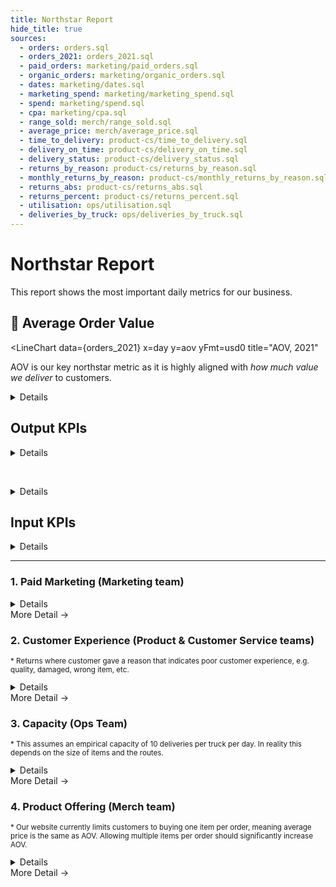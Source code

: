 ```yaml
---
title: Northstar Report
hide_title: true
sources:
  - orders: orders.sql
  - orders_2021: orders_2021.sql
  - paid_orders: marketing/paid_orders.sql
  - organic_orders: marketing/organic_orders.sql
  - dates: marketing/dates.sql
  - marketing_spend: marketing/marketing_spend.sql
  - spend: marketing/spend.sql
  - cpa: marketing/cpa.sql
  - range_sold: merch/range_sold.sql
  - average_price: merch/average_price.sql
  - time_to_delivery: product-cs/time_to_delivery.sql
  - delivery_on_time: product-cs/delivery_on_time.sql
  - delivery_status: product-cs/delivery_status.sql
  - returns_by_reason: product-cs/returns_by_reason.sql
  - monthly_returns_by_reason: product-cs/monthly_returns_by_reason.sql
  - returns_abs: product-cs/returns_abs.sql
  - returns_percent: product-cs/returns_percent.sql
  - utilisation: ops/utilisation.sql
  - deliveries_by_truck: ops/deliveries_by_truck.sql
---
```


<script>
  import Mermaid from '../components/Mermaid.svelte';
  import GithubStarCount from '../components/GithubStarCount.svelte';
</script>

# Northstar Report 


This report shows the most important daily metrics for our business.


## 🌟 Average Order Value

<LineChart 
  data={orders_2021} 
  x=day 
  y=aov 
  yFmt=usd0
  title="AOV, 2021"
>
  <ReferenceArea yMin='33' label='Exceeds Target' color=green labelPosition=topRight/>
  <ReferenceArea yMin='24' yMax='33' label='Meets Target' color=yellow labelPosition=bottomRight/>
  <ReferenceArea yMax='24' label='Below Target' color=red/>
  <ReferenceLine y='29.5' yMax='40' label='Budget' labelPosition=belowStart/>
</LineChart>


AOV is our key northstar metric as it is highly aligned with *how much value we deliver* to customers.

<Details title=Definition>


AOV is the *Average Order Value*, the amount a customer spends on an order, net of tax. It excludes B2B revenue which otherwise skews the metric siginificantly.

</Details>


## Output KPIs


<Details title="Why these metrics?">


We can break down our revenue as follows:

<Mermaid id=sales>
graph LR
  sales --> aov[$ AOV]
  sales[$ Sales] --> orders["# Orders"]
  orders --> paid-orders["# Paid Orders"]
  orders --> organic-orders["# Organic Orders"]
</Mermaid>

</Details>



<BigValue
  data={orders}
  value=sales
  title="Total Sales"
  fmt=usd1k
  comparison=sales_growth
  comparisonFmt=pct0
  comparisonTitle="growth"
/>

<BigValue
  data={orders}
  value=aov
  title=AOV
  fmt=usd2
  comparison=aov_growth
  comparisonFmt=pct0
  comparisonTitle="growth"
/>


<BigValue
  data={orders}
  value=orders
  comparison=orders_growth
  comparisonFmt=pct0
  comparisonTitle="growth"
/>

<br>

<BigValue
  data={paid_orders}
  value=orders
  title="Paid Orders"
  comparison=orders_growth
  comparisonFmt=pct0
  comparisonTitle="growth"
/>

<BigValue
  data={organic_orders}
  value=orders
  title="Organic Orders"
  comparison=orders_growth
  comparisonFmt=pct0
  comparisonTitle="growth"
/>



<Details title="Show Charts">


<BarChart
  data={orders}
  title="Sales, Last 90 Days"
  x=day
  y=sales
  yFmt=usd
/>


<BarChart
  data={orders}
  title="AOV, Last 90 Days"
  x=day
  y=aov
  yFmt=usd0
/>


<BarChart
  data={orders}
  title="Orders, Last 90 Days"
  x=day
  y=orders
/>

<BarChart
  data={paid_orders}
  title="Paid Orders, Last 90 Days"
  x=day
  y=orders
/>

<BarChart
  data={organic_orders}
  title="Organic Orders, Last 90 Days"
  x=day
  y=orders
/>



</Details>




## Input KPIs

<Details title="Why these groups?">


Revenue is are impacted by:
  1. **Paid marketing** (volume and efficiency)
  2. **Customer experience** (which drives repeat purchases and referrals, ie organic orders)
  3. **Capacity** we have to fulfill orders
  4. **Product Offering** including range, availability and price


</Details>

---

### 1. Paid Marketing (Marketing team)





<BigValue
  data={paid_orders}
  value=orders
  title="Paid Orders"
  comparison=orders_growth
  comparisonFmt=pct0
  comparisonTitle="growth"
/>

<BigValue
  data={cpa}
  value=allocated_spend
  title="Total Spend"
  fmt=usd1k
  comparison=spend_growth
  comparisonFmt=pct0
  comparisonTitle="growth"
/>

<BigValue
  data={cpa}
  value=cpa
  title="Cost / Acq."
  fmt=usd2
  comparison=cpa_growth
  comparisonFmt=pct0
  comparisonTitle="growth"
  downIsGood=true
/>

<Details title="Why these metrics?">


Our paid marketing spend drives our paid orders

<Mermaid id=marketing>
graph LR
  paid-orders["# Paid Orders"] --> spend["$ Spend"]
  paid-orders --> cpa["$ Cost per Acquisition"]
  cpa --> conversion["Conversion Rate %"]
  cpa --> impressions["# Impressions"]
</Mermaid>

<Alert status=info>
  We do not currently have a way to track paid impressions and conversion rates. This is a priority for us.
</Alert>


</Details>

<BigLink href='/1.-marketing'>
  More Detail &rarr;
</BigLink>

### 2. Customer Experience (Product & Customer Service teams)





<BigValue
  data={time_to_delivery}
  value=days_to_delivery_slot
  title="Next Slot"
  fmt='0.00" days"'
  comparison=days_to_delivery_slot_growth
  comparisonFmt=pct1
  comparisonTitle="growth"
  downIsGood=true
/>

<BigValue
  data={delivery_on_time}
  value=on_time_percentage
  title="On Time %"
  fmt=pct
  comparison=on_time_percentage_delta
  comparisonFmt=pct1
  comparisonTitle="delta"
/>

<BigValue
  data={returns_percent}
  value=returns_percent
  title="Returns %*"
  fmt=pct1
  comparison=returns_percent_delta
  comparisonFmt=pct1
  comparisonTitle="delta"
  downIsGood=true
/>

<small>

\* Returns where customer gave a reason that indicates poor customer experience, e.g. quality, damaged, wrong item, etc.

</small>

<Details title="Why these metrics?">

We know that organic orders (repeat purchases and referrals) are driven by **great customer experience**.

<Mermaid id=organic>
graph LR
  organic-orders["Orders"]-->cx["Great CX"]
  cx-->repeat_and_referral["Repeat Orders & Referrals"]
  repeat_and_referral-->organic-orders
</Mermaid>

The customer experience inputs we can control are:
- Speed to getting products
- Convenience of delivery
- Quality of products
- Range of available products (see merch team)

We tie one metric to each of these inputs.

</Details>


<BigLink href='/2.-product-&-customer-service'>
  More Detail &rarr;
</BigLink>

### 3. Capacity (Ops Team)



<BigValue
  data={utilisation}
  value=trucks
  title="Trucks"
  comparison=trucks_growth
  comparisonFmt=pct0
  comparisonTitle="growth"
/>

<BigValue
  data={utilisation}
  value=capacity_total
  title="Delivery Capacity*"
  comparison=capacity_growth
  comparisonFmt=pct0
  comparisonTitle="growth"
/>

<BigValue
  data={utilisation}
  value=deliveries_total
  title="Deliveries"
  comparison=deliveries_growth
  comparisonFmt=pct0
  comparisonTitle="growth"
/>


<BigValue
  data={utilisation}
  value=utilisation
  title="Truck Utilisation"
  fmt=pct
  comparison=utilisation_growth
  comparisonFmt=pct0
  comparisonTitle="growth"
/>

<small>

\* This assumes an empirical capacity of 10 deliveries per truck per day. In reality this depends on the size of items and the routes.

</small>

<Details title="Why these metrics?">

It is important to manage our capacity:
- **Enough**: So we deliver short lead times for our customers, and drivers shifts are not too full
- **Not too much:** So we don't pay for unused capacity

</Details>

<BigLink href='/3.-ops'>
  More Detail &rarr;
</BigLink>

### 4. Product Offering (Merch team)

<BigValue
  data={range_sold}
  value=range_sold
  title="Product Lines"
  comparison=range_sold_growth
  comparisonFmt=pct1
  comparisonTitle="growth"
/>

<BigValue
  data={average_price}
  value=average_price
  title="Average Price*"
  fmt=usd2
  comparison=average_price_growth
  comparisonFmt=pct1
  comparisonTitle="growth"
/>

<small>

\* Our website currently limits customers to buying one item per order, meaning average price is the same as AOV. Allowing multiple items per order should significantly increase AOV.

</small>


<Details title="Why these metrics?">

Ideally we would measure the following
- **Range**: Number of products available to customers
- **Availability**: Number of products in stock
- **Price**: Average price of products

but currently we do not have data on availability.

</Details>


<BigLink href='/4.-merch'>
  More Detail &rarr;
</BigLink>